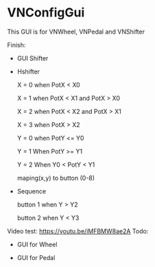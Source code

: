 # VNConfigGui
This GUI is for VNWheel, VNPedal and VNShifter

Finish:
- GUI Shifter

 + Hshifter
 
	X = 0 when PotX < X0
	
	X = 1 when PotX < X1 and PotX > X0
	
	X = 2 when PotX < X2 and PotX > X1
	
	X = 3 when PotX > X2
	
	Y = 0 when PotY <= Y0
	
	Y = 1 When PotY >= Y1
	
	Y = 2 When  Y0 < PotY < Y1
	
    maping(x,y) to button (0-8)  
	
 + Sequence
 
	button 1 when Y > Y2  
	
	button 2 when Y < Y3
 	
Video test:
   https://youtu.be/iMFBMW8ae2A	
Todo:

- GUI for Wheel

- GUI for Pedal
